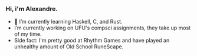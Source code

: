 ### Hi, i'm Alexandre.
- 🌱 I’m currently learning Haskell, C, and Rust.
- I’m currently working on UFU's compsci assignments, they take up most of my time.
- Side fact: I'm pretty good at Rhythm Games and have played an unhealthy amount of Old School RuneScape.
<!--
**LeppyT/LeppyT** is a ✨ _special_ ✨ repository because its `README.md` (this file) appears on your GitHub profile.

Here are some ideas to get you started:

- 🔭 I’m currently working on ...
- 🌱 I’m currently learning ...
- 👯 I’m looking to collaborate on ...
- 🤔 I’m looking for help with ...
- 💬 Ask me about ...
- 📫 How to reach me: ...
- 😄 Pronouns: ...
- ⚡ Fun fact: ...
-->
